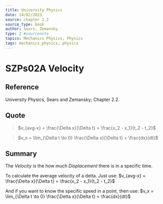 ```yaml
---
title: University Physics
date: 14/02/2023
source: chapter 2.2
source_type: book 
author: Sears, Zemansky
type: 2 #sourcenote
topics: Mechanics Physics, Physics
tags: mechanics_physics, physics
---
```

# SZPs02A Velocity

## **Reference**
University Physics, Sears and Zemansky; Chapter 2.2.

## **Quote**
> $v_{avg-x} = \frac{\Delta x}{\Delta t} = \frac{x_2 - x_1}{t_2 - t_2}$

> $v_x = \lim_{\Delta t \to 0} \frac{\Delta x}{\Delta t} = \frac{dx}{dt}$

## **Summary**
The *Velocity* is the how much *Displacement* there is in a specific time.

To calculate the average velocity of a delta. Just use:
$v_{avg-x} = \frac{\Delta x}{\Delta t} = \frac{x_2 - x_1}{t_2 - t_2}$

And if you want to know the specific speed in a point, then use:
$v_x = \lim_{\Delta t \to 0} \frac{\Delta x}{\Delta t} = \frac{dx}{dt}$

